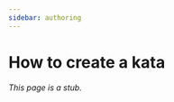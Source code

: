 ```yaml
---
sidebar: authoring
---
```


# How to create a kata

_This page is a stub._

<!--
TODO Teach how to author a kata
--->
